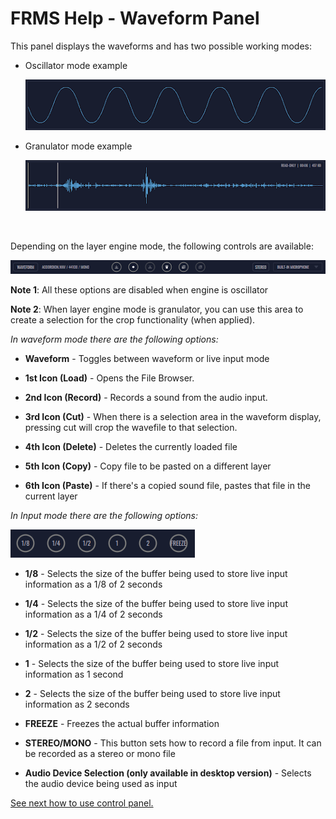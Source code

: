 # FRMS Help - Waveform Panel

This panel displays the waveforms and has two possible working modes:

- Oscillator mode example

    <img src="/frms/images/oscillator-display.png" alt="FRMS Oscillator Display" />

- Granulator mode example

    <img src="/frms/images/wavefile-display.png" alt="FRMS Wavefile Display" />

<br/>

Depending on the layer engine mode, the following controls are available:

<img src="/frms/images/waveform-panel.png" alt="FRMS Waveform Panel" />

**Note 1**: All these options are disabled when engine is oscillator

**Note 2**: When layer engine mode is granulator, you can use this area to create a selection for the crop functionality (when applied).

_In waveform mode there are the following options:_

- **Waveform** - Toggles between waveform or live input mode

- **1st Icon (Load)** - Opens the File Browser.

- **2nd Icon (Record)** - Records a sound from the audio input.

- **3rd Icon (Cut)** - When there is a selection area in the waveform display, pressing cut will crop the wavefile to that selection.

- **4th Icon (Delete)** - Deletes the currently loaded file

- **5th Icon (Copy)** - Copy file to be pasted on a different layer

- **6th Icon (Paste)** - If there's a copied sound file, pastes that file in the current layer

_In Input mode there are the following options:_

<img src="/frms/images/input-options.png" alt="FRMS Input Options" />

- **1/8** - Selects the size of the buffer being used to store live input information as a 1/8 of 2 seconds

- **1/4** - Selects the size of the buffer being used to store live input information as a 1/4 of 2 seconds

- **1/2** - Selects the size of the buffer being used to store live input information as a 1/2 of 2 seconds

- **1** - Selects the size of the buffer being used to store live input information as 1 second

- **2** - Selects the size of the buffer being used to store live input information as 2 seconds

- **FREEZE** - Freezes the actual buffer information

- **STEREO/MONO** - This button sets how to record a file from input. It can be recorded as a stereo or mono file

- **Audio Device Selection (only available in desktop version)** - Selects the audio device being used as input

[See next how to use control panel.](control-panel)
